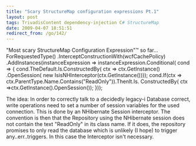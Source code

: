 ```yaml
---
title: "Scary StructureMap configuration expressions Pt.1"
layout: post
tags: TrivadisContent dependency-injection C# StructureMap
date: 2009-04-07 18:51:51
redirect_from: /go/142/
---
```


"Most scary StructureMap Configuration Expression"&trade; so far...
<csharp>
ForRequestedType<ISession>()
  .InterceptConstructionWith(wcfCachePolicy)
  .AddInstances(instanceExpression =>
                instanceExpression.Conditional(
                  cond =>
                    {
                      cond.TheDefault.Is.ConstructedBy(
                        ctx => 
                          ctx.GetInstance<ISessionFactory>()
                          .OpenSession(
                          new IsisNHInterceptor(ctx.GetInstance<IRequestContext>())));
                      cond.If(ctx => ctx.ParentType.Name.Contains("ReadOnly")).ThenIt.Is.
                        ConstructedBy(
                        ctx =>ctx.GetInstance<ISessionFactory>().OpenSession());
                    }));
</csharp>

The idea: In order to correctly talk to a decidedly legacy-i Database correct, write operations need to set a number of session variables for the used connection. This is done by an NHibernate Session interceptor. The convention is then that the Repository using the NHibernate session does not contain the text "ReadOnly" in its class name. If it does, the repository promises to only read the database which is unlikely (I hope) to trigger any..err..triggers. In this case the Interceptor isn't necessary.